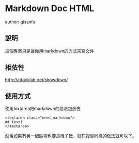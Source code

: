 # Markdown Doc HTML #

author: gisanfu

## 說明

這個專案只是讓你用markdown的方式來寫文件

## 相依性

http://attacklab.net/showdown/

## 使用方式

使用textarea把markdown的語法包進去

	<textarea class="need_markdown">
	## test1
	</textarea>

然後如果有另一個區塊也要這樣子做，就在複製同樣的做法就可以了。
